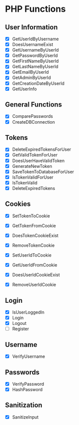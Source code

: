 # PHP Functions

## User Information

- [x] GetUserIdByUsername
- [x] DoesUsernameExist
- [x] GetUsernameByUserId
- [x] GetPasswordByUserId
- [x] GetFirstNameByUserId
- [x] GetLastNameByUserId
- [x] GetEmailByUserId
- [x] GetAdminByUserId
- [x] GetCreationDateByUserId
- [x] GetUserInfo

## General Functions

- [x] ComparePasswords
- [x] CreateDBConnection

## Tokens

- [x] DeleteExpiredTokensForUser
- [x] GetValidTokenForUser
- [x] DoesUserHaveValidToken
- [x] GenerateNewToken
- [x] SaveTokenToDatabaseForUser
- [x] IsTokenValidForUser
- [x] IsTokenValid
- [x] DeleteExpiredTokens

## Cookies

- [x] SetTokenToCookie
- [x] GetTokenFromCookie
- [x] DoesTokenCookieExist
- [x] RemoveTokenCookie

- [x] SetUserIdToCookie
- [x] GetUserIdFromCookie
- [x] DoesUserIdCookieExist
- [x] RemoveUserIdCookie

## Login
- [x] IsUserLoggedIn
- [x] Login
- [x] Logout
- [ ] Register

## Username
- [x] VerifyUsername

## Passwords
- [x] VerifyPassword
- [x] HashPassword

## Sanitization
- [x] SanitizeInput